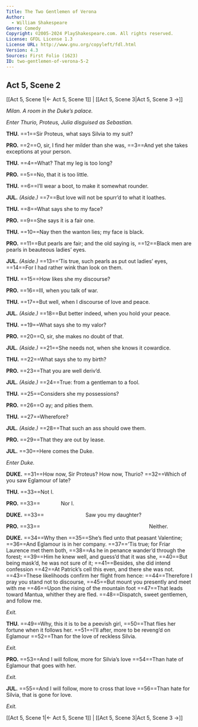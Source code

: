 ```yaml
---
Title: The Two Gentlemen of Verona
Author: 
  - William Shakespeare
Genre: Comedy
Copyright: ©2005-2024 PlayShakespeare.com. All rights reserved.
License: GFDL License 1.3
License URL: http://www.gnu.org/copyleft/fdl.html
Version: 4.3
Sources: First Folio (1623)
ID: two-gentlemen-of-verona-5-2
---
```


## Act 5, Scene 2
[[Act 5, Scene 1|← Act 5, Scene 1]] | [[Act 5, Scene 3|Act 5, Scene 3 →]]

*Milan. A room in the Duke’s palace.*

*Enter Thurio, Proteus, Julia disguised as Sebastian.*

**THU.**
==1==Sir Proteus, what says Silvia to my suit?

**PRO.**
==2==O, sir, I find her milder than she was,
==3==And yet she takes exceptions at your person.

**THU.**
==4==What? That my leg is too long?

**PRO.**
==5==No, that it is too little.

**THU.**
==6==I’ll wear a boot, to make it somewhat rounder.

**JUL.**
*(Aside.)*
==7==But love will not be spurr’d to what it loathes.

**THU.**
==8==What says she to my face?

**PRO.**
==9==She says it is a fair one.

**THU.**
==10==Nay then the wanton lies; my face is black.

**PRO.**
==11==But pearls are fair; and the old saying is,
==12==Black men are pearls in beauteous ladies’ eyes.

**JUL.**
*(Aside.)*
==13==’Tis true, such pearls as put out ladies’ eyes,
==14==For I had rather wink than look on them.

**THU.**
==15==How likes she my discourse?

**PRO.**
==16==Ill, when you talk of war.

**THU.**
==17==But well, when I discourse of love and peace.

**JUL.**
*(Aside.)*
==18==But better indeed, when you hold your peace.

**THU.**
==19==What says she to my valor?

**PRO.**
==20==O, sir, she makes no doubt of that.

**JUL.**
*(Aside.)*
==21==She needs not, when she knows it cowardice.

**THU.**
==22==What says she to my birth?

**PRO.**
==23==That you are well deriv’d.

**JUL.**
*(Aside.)*
==24==True: from a gentleman to a fool.

**THU.**
==25==Considers she my possessions?

**PRO.**
==26==O ay; and pities them.

**THU.**
==27==Wherefore?

**JUL.**
*(Aside.)*
==28==That such an ass should owe them.

**PRO.**
==29==That they are out by lease.

**JUL.**
==30==Here comes the Duke.

*Enter Duke.*

**DUKE.**
==31==How now, Sir Proteus? How now, Thurio?
==32==Which of you saw Eglamour of late?

**THU.**
==33==Not I.

**PRO.**
==33==    Nor I.

**DUKE.**
==33==        Saw you my daughter?

**PRO.**
==33==                     Neither.

**DUKE.**
==34==Why then
==35==She’s fled unto that peasant Valentine;
==36==And Eglamour is in her company.
==37==’Tis true; for Friar Laurence met them both,
==38==As he in penance wander’d through the forest;
==39==Him he knew well, and guess’d that it was she,
==40==But being mask’d, he was not sure of it;
==41==Besides, she did intend confession
==42==At Patrick’s cell this even, and there she was not.
==43==These likelihoods confirm her flight from hence:
==44==Therefore I pray you stand not to discourse,
==45==But mount you presently and meet with me
==46==Upon the rising of the mountain foot
==47==That leads toward Mantua, whither they are fled.
==48==Dispatch, sweet gentlemen, and follow me.

*Exit.*

**THU.**
==49==Why, this it is to be a peevish girl,
==50==That flies her fortune when it follows her.
==51==I’ll after, more to be reveng’d on Eglamour
==52==Than for the love of reckless Silvia.

*Exit.*

**PRO.**
==53==And I will follow, more for Silvia’s love
==54==Than hate of Eglamour that goes with her.

*Exit.*

**JUL.**
==55==And I will follow, more to cross that love
==56==Than hate for Silvia, that is gone for love.

*Exit.*

[[Act 5, Scene 1|← Act 5, Scene 1]] | [[Act 5, Scene 3|Act 5, Scene 3 →]]